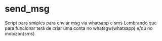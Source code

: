 # send_msg
Script para smiples para enviar msg via whatsapp e sms
Lembrando que para funcionar terá de criar uma conta no whatsgw(whatsapp) e/ou no mobizon(sms)
